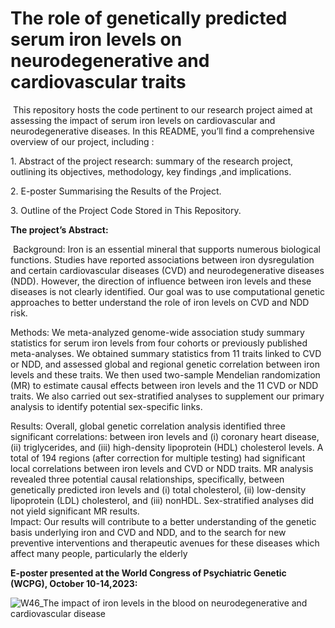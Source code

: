 # **The role of genetically predicted serum iron levels on neurodegenerative and ‎‎cardiovascular traits  ‎**  

‎
This repository hosts the code pertinent to our research project aimed at assessing the ‎‎impact of serum iron levels on cardiovascular and neurodegenerative diseases.‎
In this README, you’ll find a comprehensive overview of our project, including :‎  

‎1. Abstract of the project research: summary of the research project, outlining its ‎‎objectives, methodology, key findings ,and implications.‎  

‎2. E-poster Summarising the Results of the Project.  

‎3. Outline of the Project Code Stored in This Repository.‎  



  

‎**The project’s Abstract:‎‎**  

‎
Background: Iron is an essential mineral that supports numerous biological ‎functions. ‎Studies have reported associations between iron dysregulation and certain ‎‎cardiovascular diseases (CVD) and neurodegenerative diseases (NDD). However, the ‎‎direction of influence between iron levels and these diseases is not clearly identified. ‎Our ‎goal was to use computational genetic approaches to better understand the role ‎of iron ‎levels on CVD and NDD risk.  ‎  

Methods: We meta-analyzed genome-wide association study summary statistics for ‎‎serum iron levels from four cohorts or previously published meta-analyses. We ‎obtained ‎summary statistics from 11 traits linked to CVD or NDD, and assessed ‎global and ‎regional genetic correlation between iron levels and these traits. We then ‎used two-‎sample Mendelian randomization (MR) to estimate causal effects between ‎iron levels and ‎the 11 CVD or NDD traits. We also carried out sex-stratified ‎analyses to supplement our ‎primary analysis to identify potential sex-specific links. ‎  

Results: Overall, global genetic correlation analysis identified three significant ‎‎correlations: between iron levels and (i) coronary heart disease, (ii) triglycerides, ‎and (iii) ‎high-density lipoprotein (HDL) cholesterol levels. A total of 194 regions ‎‎(after correction ‎for multiple testing) had significant local correlations between iron ‎levels and CVD or ‎NDD traits. MR analysis revealed three potential causal ‎relationships, specifically, ‎between genetically predicted iron levels and (i) total ‎cholesterol, (ii) low-density ‎lipoprotein (LDL) cholesterol, and (iii) nonHDL. Sex-‎stratified analyses did not yield ‎significant MR results.  
‎
Impact: Our results will contribute to a better understanding of the genetic basis ‎‎underlying iron and CVD and NDD, and to the search for new preventive ‎interventions and ‎therapeutic avenues for these diseases which affect many people, ‎particularly the elderly



‎**E-poster presented at the World Congress of Psychiatric Genetic (WCPG), October 10-‎‎‎14,2023:‎‎**


![W46_The impact of iron levels in the blood on neurodegenerative and cardiovascular disease](https://github.com/GaglianoTaliun-Lab/iron_cardio-neuro/assets/69006363/7d0b58ad-1e2a-44e3-b578-9e415f7cab11)‎
